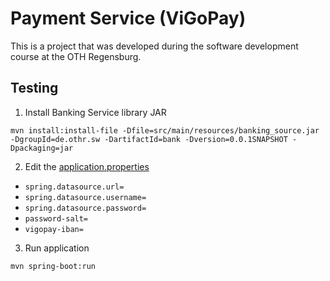 # Payment Service (ViGoPay)

This is a project that was developed during the software development course at the OTH Regensburg.

## Testing

1. Install Banking Service library JAR<br>
```
mvn install:install-file -Dfile=src/main/resources/banking_source.jar -DgroupId=de.othr.sw -DartifactId=bank -Dversion=0.0.1SNAPSHOT -Dpackaging=jar
```

2. Edit the [application.properties](src/main/resources/application.properties)
- ``spring.datasource.url=``
- ``spring.datasource.username=``
- ``spring.datasource.password=``
- ``password-salt=``
- ``vigopay-iban=``


3. Run application<br>
```
mvn spring-boot:run
```
